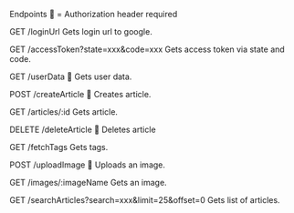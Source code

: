 Endpoints
🛑 = Authorization header required

GET /loginUrl
Gets login url to google.

GET /accessToken?state=xxx&code=xxx
Gets access token via state and code.

GET /userData 🛑
Gets user data.

POST /createArticle 🛑
Creates article.

GET /articles/:id
Gets article.
	
DELETE /deleteArticle 🛑
Deletes article

GET /fetchTags
Gets tags.

POST /uploadImage 🛑
Uploads an image.

GET /images/:imageName
Gets an image.

GET /searchArticles?search=xxx&limit=25&offset=0
Gets list of articles.
